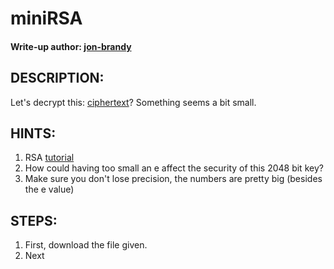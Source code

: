 # miniRSA
#### Write-up author: [jon-brandy](https://github.com/jon-brandy)
## DESCRIPTION:
Let's decrypt this: [ciphertext]()? Something seems a bit small.
## HINTS:
1. RSA [tutorial](https://en.wikipedia.org/wiki/RSA_(cryptosystem))
2. How could having too small an e affect the security of this 2048 bit key?
3. Make sure you don't lose precision, the numbers are pretty big (besides the e value)
## STEPS:
1. First, download the file given.
2. Next
